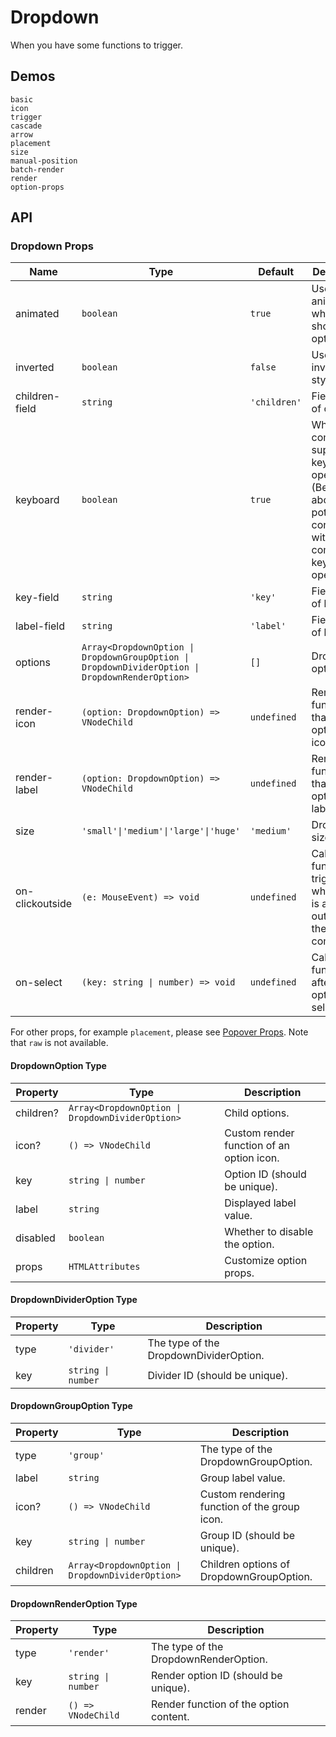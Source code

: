 # Dropdown

When you have some functions to trigger.

## Demos

```demo
basic
icon
trigger
cascade
arrow
placement
size
manual-position
batch-render
render
option-props
```

## API

### Dropdown Props

| Name | Type | Default | Description |
| --- | --- | --- | --- |
| animated | `boolean` | `true` | Use an animation when showing options. |
| inverted | `boolean` | `false` | Use the inverted style. |
| children-field | `string` | `'children'` | Field name of children. |
| keyboard | `boolean` | `true` | Whether the component supports keyboard operation. (Be careful about the potential conflicts with other components keyboard operations) |
| key-field | `string` | `'key'` | Field name of key. |
| label-field | `string` | `'label'` | Field name of label. |
| options | `Array<DropdownOption \| DropdownGroupOption \| DropdownDividerOption \| DropdownRenderOption>` | `[]` | Dropdown options. |
| render-icon | `(option: DropdownOption) => VNodeChild` | `undefined` | Render function that renders option icons. |
| render-label | `(option: DropdownOption) => VNodeChild` | `undefined` | Render function that renders option labels. |
| size | `'small'\|'medium'\|'large'\|'huge'` | `'medium'` | Dropdown size. |
| on-clickoutside | `(e: MouseEvent) => void` | `undefined` | Callback function triggered when there is a click outside of the component. |
| on-select | `(key: string \| number) => void` | `undefined` | Callback function for after an option is selected. |

For other props, for example `placement`, please see [Popover Props](popover#Props). Note that `raw` is not available.

#### DropdownOption Type

| Property | Type | Description |
| --- | --- | --- |
| children? | `Array<DropdownOption \| DropdownDividerOption>` | Child options. |
| icon? | `() => VNodeChild` | Custom render function of an option icon. |
| key | `string \| number` | Option ID (should be unique). |
| label | `string` | Displayed label value. |
| disabled | `boolean` | Whether to disable the option. |
| props | `HTMLAttributes` | Customize option props. |

#### DropdownDividerOption Type

| Property | Type               | Description                            |
| -------- | ------------------ | -------------------------------------- |
| type     | `'divider'`        | The type of the DropdownDividerOption. |
| key      | `string \| number` | Divider ID (should be unique).         |

#### DropdownGroupOption Type

| Property | Type | Description |
| --- | --- | --- |
| type | `'group'` | The type of the DropdownGroupOption. |
| label | `string` | Group label value. |
| icon? | `() => VNodeChild` | Custom rendering function of the group icon. |
| key | `string \| number` | Group ID (should be unique). |
| children | `Array<DropdownOption \| DropdownDividerOption>` | Children options of DropdownGroupOption. |

#### DropdownRenderOption Type

| Property | Type               | Description                            |
| -------- | ------------------ | -------------------------------------- |
| type     | `'render'`         | The type of the DropdownRenderOption.  |
| key      | `string \| number` | Render option ID (should be unique).   |
| render   | `() => VNodeChild` | Render function of the option content. |
